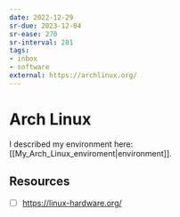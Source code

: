 ```yaml
---
date: 2022-12-29
sr-due: 2023-12-04
sr-ease: 270
sr-interval: 201
tags:
- inbox
- software
external: https://archlinux.org/
---
```


# Arch Linux

I described my environment here: [[My_Arch_Linux_enviroment|environment]].

## Resources

- [ ] https://linux-hardware.org/

